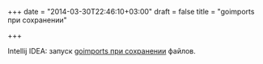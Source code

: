 +++
date = "2014-03-30T22:46:10+03:00"
draft = false
title = "goimports при сохранении"

+++

<p>Intellij IDEA: запуск <a href="http://marcesher.com/2014/03/30/intellij-idea-run-goimports-on-file-save/">goimports при сохранении</a> файлов.</p>

